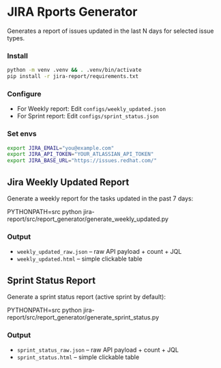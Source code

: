# JIRA Rports Generator

Generates a report of issues updated in the last N days for selected issue types.

### Install

```bash
python -m venv .venv && . .venv/bin/activate
pip install -r jira-report/requirements.txt
```

### Configure

 - For Weekly report: Edit `configs/weekly_updated.json` 
 - For Sprint report: Edit `configs/sprint_status.json` 

### Set envs 
```bash
export JIRA_EMAIL="you@example.com" 
export JIRA_API_TOKEN="YOUR_ATLASSIAN_API_TOKEN"
export JIRA_BASE_URL="https://issues.redhat.com/"
```
## Jira Weekly Updated Report
Generate a weekly report for the tasks updated in the past 7 days:

PYTHONPATH=src python  jira-report/src/report_generator/generate_weekly_updated.py 

### Output

- `weekly_updated_raw.json` – raw API payload + count + JQL
- `weekly_updated.html` – simple clickable table

## Sprint Status Report
Generate a sprint status report (active sprint by default):

PYTHONPATH=src python  jira-report/src/report_generator/generate_sprint_status.py

### Output

- `sprint_status_raw.json` – raw API payload + count + JQL
- `sprint_status.html` – simple clickable table
